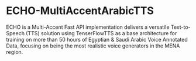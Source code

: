 # ECHO-MultiAccentArabicTTS
ECHO is a Multi-Accent Fast API implementation delivers a versatile Text-to-Speech (TTS) solution using TenserFlowTTS as a base architecture for training on more than 50 hours of Egyptian &amp; Saudi Arabic Voice Annotated Data, focusing on being the most realistic voice generators in the MENA region.
